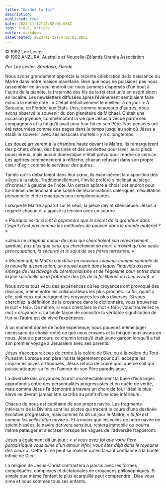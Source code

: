 ```yaml
---
title: "Gardez la foi"
description: 
published: true
date: 2023-11-12T14:02:03.086Z
tags: 6-0-6, article
editor: markdown
dateCreated: 2023-11-12T14:02:03.086Z
---
```


<p class="v-card v-sheet theme--light gray lighten-3 px-2 py-1">© 1992 Lee Lester<br>© 1992 ANZURA, Australie et Nouvelle-Zélande Urantia Association</p>


_Par Lee Lester, Saratosa, Floride_

Nous avons grandement apprécié la récente célébration de la naissance du Maître dans notre maison planétaire. Bien que nous ne puissions pas nous rassembler en un seul endroit car nous sommes dispersés d'un bout à l'autre de la planète, la fraternité des fils de la foi était unie en esprit sinon en localité. Les newsletters diffusées après l’événement semblaient faire écho à la même note : « C’était définitivement le meilleur à ce jour. » À Sarasota, en Floride, aux États-Unis, comme beaucoup d'autres, nous avons observé le souvenir du don planétaire de Michael. C'était une occasion joyeuse, commémorant la vie que Jésus a vécue parmi ses compagnons et la foi qu'il avait pour leur foi en son Père. Nos pensées ont été retournées comme des pages dans le temps jusqu'au soir où Jésus a établi le souvenir avec ses associés mortels il y a si longtemps.

Les douze arrivèrent à la chambre haute devant le Maître. Ils remarquèrent des pichets d'eau, des bassines et des serviettes pour laver leurs pieds poussiéreux, mais aucun domestique n'était prévu pour rendre ce service. Les apôtres commencèrent à réfléchir, chacun refusant dans son propre cœur d'agir comme le serviteur des autres.

Tandis qu’ils débattaient dans leur cœur, ils examinèrent la disposition des sièges à la table. Traditionnellement, l'invité préféré s'inclinait au siège d'honneur à gauche de l'hôte. Un certain apôtre a choisi cet endroit pour lui-même, déclenchant une scène de récriminations colériques, d’exultation personnelle et de remarques peu complimentantes.

Lorsque le Maître apparut sur le seuil, la pièce devint silencieuse. Jésus a regardé chacun et a apaisé la tension avec un sourire.

« _Pourquoi es-tu si lent à apprendre que le secret de la grandeur dans l'esprit n'est pas comme les méthodes de pouvoir dans le monde matériel ?_ »

«_Jésus ne craignait aucun de ceux qui cherchaient son renversement spirituel, pas plus que ceux qui cherchaient sa mort. Il n’avait qu’une seule préoccupation, la sécurité et le salut de ses frères terrestres._ »

« _Maintenant, le Maître a institué un nouveau souvenir comme symbole de la nouvelle dispensation, un nouvel esprit dans lequel l'individu asservi émerge de l'esclavage du cérémonialisme et de l'égoïsme pour entrer dans la joie spirituelle de la fraternité des fils de la foi libérés du Dieu vivant._ »

Nous avons tous vécu des expériences où les croyances ont provoqué des divisions, même entre les collaborateurs les plus proches. La foi, quant à elle, unit ceux qui partagent les croyances les plus diverses. Si vous cherchiez la définition de la croyance dans le dictionnaire, vous trouveriez le mot « foi ». De même, si vous cherchiez le mot « foi », vous trouveriez le mot « croyance ». La seule façon de connaître la véritable signification de l’un ou l’autre est de vivre l’expérience.

À un moment donné de notre expérience, nous pouvons même juger nécessaire de choisir entre ce que nous croyons et la foi que nous avons en nous. Jésus a parcouru ce chemin lorsqu'il était jeune garçon lorsqu'il a fait son premier voyage à Jérusalem avec ses parents.

Jésus n’accepterait pas de croire à la colère de Dieu ou à la colère du Tout-Puissant. Lorsque son père insista légèrement pour qu'il accepte les croyances juives orthodoxes, Jésus refusa de croire quoi que ce soit qui puisse attaquer sa foi en l'amour de son Père paradisiaque.

La diversité des croyances fournit incontestablement la base d’échanges approfondis entre des personnalités progressistes et en quête de vérité, mais comme Jésus l’a démontré à travers un choix de foi, l’idéal le plus élevé ne devrait jamais être sacrifié au profit d’une idée inférieure.

Chacun de nous est capitaine de son propre navire. Les fragments intérieurs de la Divinité sont les pilotes qui tracent le cours d'une destinée évolutive progressive, mais comme l'a dit un jour le Maître, « _la foi est comme les voiles d'un navire_ ». Et à moins que les voiles de notre navire ne soient hissées, le navire dérivera sans but, restera immobile ou pourra même patauger et s'écraser lorsque les vagues de l'adversité frapperont.

Jésus a également dit un jour : « _si vous avez foi que votre Père paradisiaque vous aime d'un amour infini, vous êtes déjà dans le royaume des cieux_ ». Cette foi ne peut se réaliser qu'en faisant confiance à la bonté infinie de Dieu.

La religion de Jésus-Christ contrastera à jamais avec les formes compliquées, complexes et dictatoriales de croyances philosophiques. Si simple que même l’enfant le plus écarquillé peut comprendre : Dieu vous aime et nous sommes tous ses enfants.

